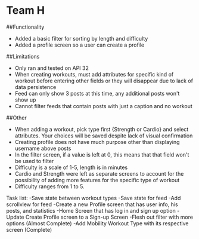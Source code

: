 # Team H

##Functionality 
- Added a basic filter for sorting by length and difficulty 
- Added a profile screen so a user can create a profile 

##Limitations 
- Only ran and tested on API 32 
- When creating workouts, must add attributes for specific kind of workout before entering other fields or they will disappear due to lack of data persistence
- Feed can only show 3 posts at this time, any additional posts won't show up
- Cannot filter feeds that contain posts with just a caption and no workout

##Other
- When adding a workout, pick type first {Strength or Cardio} and select attributes. Your choices will be saved despite lack of visual confirmation 
- Creating profile does not have much purpose other than displaying username above posts
- In the filter screen, if a value is left at 0, this means that that field won't be used to filter
- Difficulty is a scale of 1-5, length is in minutes 
- Cardio and Strength were left as separate screens to account for the possibility of adding more features for the specific type of workout
- Difficulty ranges from 1 to 5.


Task list:
-Save state between workout types
-Save state for feed
-Add scrollview for feed
-Create a new Profile screen that has user info, his posts, and statistics
-Home Screen that has log in and sign up option
-Update Create Profile screen to a Sign-up Screen 
-Flesh out filter with more options (Almost Complete)
-Add Mobility Workout Type with its respective screen (Complete)


